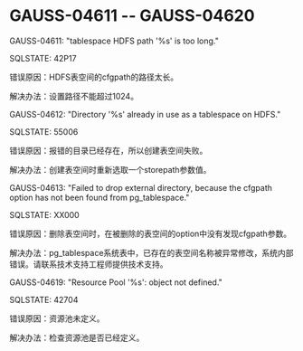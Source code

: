 # GAUSS-04611 -- GAUSS-04620

GAUSS-04611: "tablespace HDFS path '%s' is too long."

SQLSTATE: 42P17

错误原因：HDFS表空间的cfgpath的路径太长。

解决办法：设置路径不能超过1024。

GAUSS-04612: "Directory '%s' already in use as a tablespace on HDFS."

SQLSTATE: 55006

错误原因：报错的目录已经存在，所以创建表空间失败。

解决办法：创建表空间时重新选取一个storepath参数值。

GAUSS-04613: "Failed to drop external directory, because the cfgpath option has not been found from pg\_tablespace."

SQLSTATE: XX000

错误原因：删除表空间时，在被删除的表空间的option中没有发现cfgpath参数。

解决办法：pg\_tablespace系统表中，已存在的表空间名称被异常修改，系统内部错误。请联系技术支持工程师提供技术支持。

GAUSS-04619: "Resource Pool '%s': object not defined."

SQLSTATE: 42704

错误原因：资源池未定义。

解决办法：检查资源池是否已经定义。
